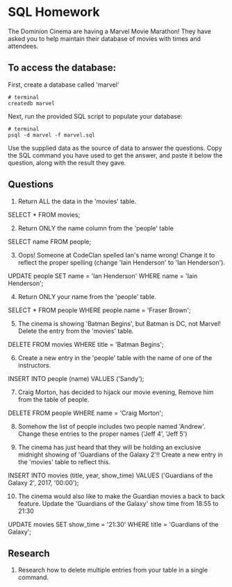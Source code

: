 # SQL Homework

The Dominion Cinema are having a Marvel Movie Marathon! They have asked you to help maintain their database of movies with times and attendees.

## To access the database:

First, create a database called 'marvel'

```
# terminal
createdb marvel
```

Next, run the provided SQL script to populate your database:

```
# terminal
psql -d marvel -f marvel.sql
```

Use the supplied data as the source of data to answer the questions.  Copy the SQL command you have used to get the answer, and paste it below the question, along with the result they gave.

## Questions

1. Return ALL the data in the 'movies' table.

SELECT * FROM movies;

2. Return ONLY the name column from the 'people' table

SELECT name FROM people;

3. Oops! Someone at CodeClan spelled Ian's name wrong! Change it to reflect the proper spelling (change 'Iain Henderson' to 'Ian Henderson').

UPDATE people
SET name = 'Ian Henderson'
WHERE name = 'Iain Henderson';

4. Return ONLY your name from the 'people' table.

SELECT * FROM people WHERE people.name = 'Fraser Brown';

5. The cinema is showing 'Batman Begins', but Batman is DC, not Marvel! Delete the entry from the 'movies' table.

DELETE FROM movies WHERE title = 'Batman Begins';

6. Create a new entry in the 'people' table with the name of one of the instructors.

INSERT INTO people (name) VALUES ('Sandy');

7. Craig Morton, has decided to hijack our movie evening, Remove him from the table of people.

DELETE FROM people WHERE name = 'Craig Morton';

8. Somehow the list of people includes two people named 'Andrew'. Change these entries to the proper names ('Jeff 4', 'Jeff 5')

9. The cinema has just heard that they will be holding an exclusive midnight showing of 'Guardians of the Galaxy 2'!! Create a new entry in the 'movies' table to reflect this.

INSERT INTO movies (title, year, show_time)
VALUES ('Guardians of the Galaxy 2', 2017, '00:00');

10. The cinema would also like to make the Guardian movies a back to back feature. Update the 'Guardians of the Galaxy' show time from 18:55 to 21:30

UPDATE movies
SET show_time = '21:30'
WHERE title = 'Guardians of the Galaxy';

## Research

1. Research how to delete multiple entries from your table in a single command.
